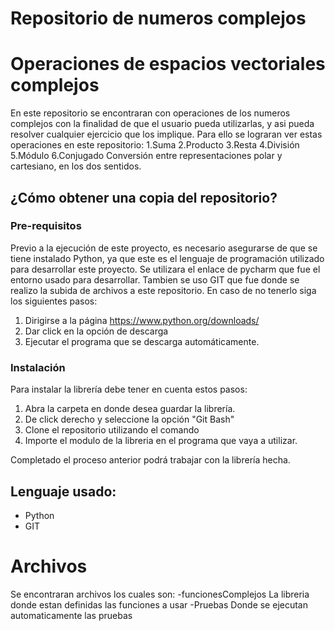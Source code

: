 # Repositorio de numeros complejos
# Operaciones de espacios vectoriales complejos
En este repositorio se encontraran con operaciones de los numeros complejos con la finalidad de que el usuario pueda utilizarlas, y asi pueda resolver cualquier ejercicio que los implique.
Para ello se lograran ver estas operaciones en este repositorio:
1.Suma
2.Producto
3.Resta
4.División
5.Módulo
6.Conjugado
Conversión entre representaciones polar y cartesiano, en los dos sentidos.
## ¿Cómo obtener una copia del repositorio?
### Pre-requisitos
Previo a la ejecución de este proyecto, es necesario asegurarse de que se tiene instalado Python, ya que este es el lenguaje de programación utilizado para desarrollar este proyecto. Se utilizara el enlace de pycharm que fue el entorno usado para desarrollar. Tambien se uso GIT que fue donde se realizo la subida de archivos a este repositorio.
En caso de no tenerlo siga los siguientes pasos:
1. Dirigirse a la página https://www.python.org/downloads/
2. Dar click en la opción de descarga
3. Ejecutar el programa que se descarga automáticamente.

### Instalación 
Para instalar la librería debe tener en cuenta estos pasos:
1. Abra la carpeta en donde desea guardar la librería.
2. De click derecho y seleccione la opción "Git Bash"
3. Clone el repositorio utilizando el comando 
4. Importe el modulo de la libreria en el programa que vaya a utilizar.
   
Completado el proceso anterior podrá trabajar con la librería hecha.

## Lenguaje usado:
* Python
* GIT

# Archivos
Se encontraran archivos los cuales son:
-funcionesComplejos
La libreria donde estan definidas las funciones a usar
-Pruebas
Donde se ejecutan automaticamente las pruebas
